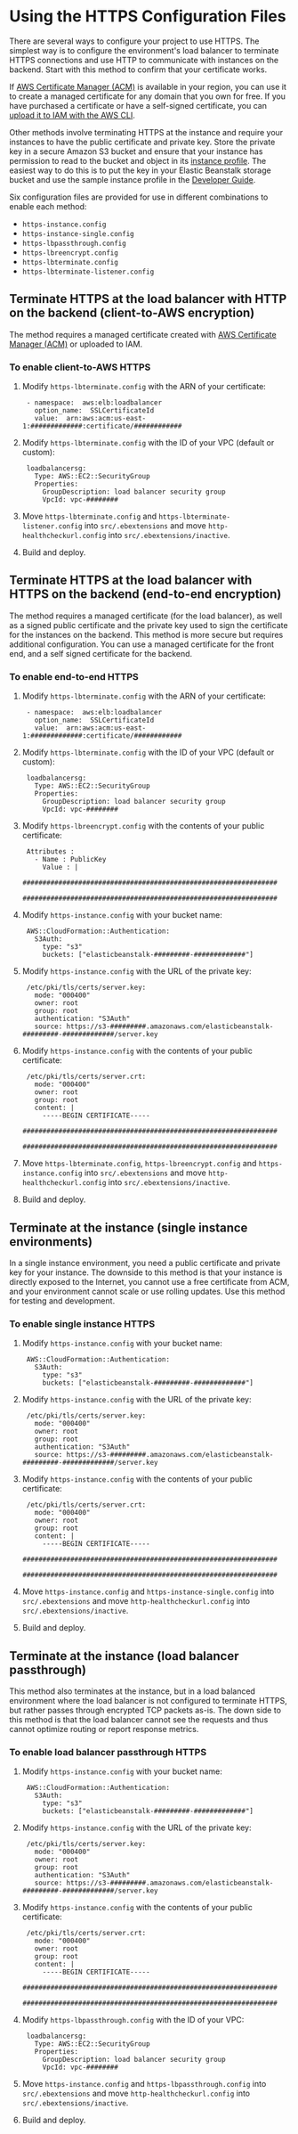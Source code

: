# Using the HTTPS Configuration Files
There are several ways to configure your project to use HTTPS. The simplest way is to configure the environment's load balancer to terminate HTTPS connections and use HTTP to communicate with instances on the backend. Start with this method to confirm that your certificate works.

If [AWS Certificate Manager (ACM)](https://console.aws.amazon.com/acm) is available in your region, you can use it to create a managed certificate for any domain that you own for free. If you have purchased a certificate or have a self-signed certificate, you can [upload it to IAM with the AWS CLI](http://docs.aws.amazon.com/elasticbeanstalk/latest/dg/configuring-https-ssl-upload.html).

Other methods involve terminating HTTPS at the instance and require your instances to have the public certificate and private key. Store the private key in a secure Amazon S3 bucket and ensure that your instance has permission to read to the bucket and object in its [instance profile](http://docs.aws.amazon.com/elasticbeanstalk/latest/dg/concepts-roles.html). The easiest way to do this is to put the key in your Elastic Beanstalk storage bucket and use the sample instance profile in the [Developer Guide](http://docs.aws.amazon.com/elasticbeanstalk/latest/dg/concepts-roles.html#concepts-roles-instance).

Six configuration files are provided for use in different combinations to enable each method: 

- `https-instance.config`
- `https-instance-single.config`
- `https-lbpassthrough.config`
- `https-lbreencrypt.config`
- `https-lbterminate.config`
- `https-lbterminate-listener.config`


## Terminate HTTPS at the load balancer with HTTP on the backend (client-to-AWS encryption)
The method requires a managed certificate created with [AWS Certificate Manager (ACM)](https://console.aws.amazon.com/acm) or uploaded to IAM. 

### To enable client-to-AWS HTTPS
1. Modify `https-lbterminate.config` with the ARN of your certificate:
	
        - namespace:  aws:elb:loadbalancer
          option_name:  SSLCertificateId
          value:  arn:aws:acm:us-east-1:#############:certificate/############
2. Modify `https-lbterminate.config` with the ID of your VPC (default or custom):

        loadbalancersg:
          Type: AWS::EC2::SecurityGroup
          Properties:
            GroupDescription: load balancer security group
            VpcId: vpc-########
		
3. Move `https-lbterminate.config` and `https-lbterminate-listener.config` into `src/.ebextensions` and move `http-healthcheckurl.config` into `src/.ebextensions/inactive`.
4. Build and deploy.

## Terminate HTTPS at the load balancer with HTTPS on the backend (end-to-end encryption)
The method requires a managed certificate (for the load balancer), as well as a signed public certificate and the private key used to sign the certificate for the instances on the backend. This method is more secure but requires additional configuration. You can use a managed certificate for the front end, and a self signed certificate for the backend.

### To enable end-to-end HTTPS
1. Modify `https-lbterminate.config` with the ARN of your certificate:
	
        - namespace:  aws:elb:loadbalancer
          option_name:  SSLCertificateId
          value:  arn:aws:acm:us-east-1:#############:certificate/############
2. Modify `https-lbterminate.config` with the ID of your VPC (default or custom):

        loadbalancersg:
          Type: AWS::EC2::SecurityGroup
          Properties:
            GroupDescription: load balancer security group
            VpcId: vpc-########
3. Modify `https-lbreencrypt.config` with the contents of your public certificate:

        Attributes : 
          - Name : PublicKey
            Value : |
              ################################################################
              ################################################################

4. Modify `https-instance.config` with your bucket name:

        AWS::CloudFormation::Authentication:
          S3Auth:
            type: "s3"
            buckets: ["elasticbeanstalk-#########-#############"]
5. Modify `https-instance.config` with the URL of the private key:

        /etc/pki/tls/certs/server.key:
          mode: "000400"
          owner: root
          group: root
          authentication: "S3Auth"
          source: https://s3-#########.amazonaws.com/elasticbeanstalk-#########-#############/server.key
6. Modify `https-instance.config` with the contents of your public certificate:

        /etc/pki/tls/certs/server.crt:
          mode: "000400"
          owner: root
          group: root
          content: |
            -----BEGIN CERTIFICATE-----
            ################################################################
            ################################################################
7. Move `https-lbterminate.config`, `https-lbreencrypt.config` and `https-instance.config` into `src/.ebextensions` and move `http-healthcheckurl.config` into `src/.ebextensions/inactive`.
8. Build and deploy.

## Terminate at the instance (single instance environments)
In a single instance environment, you need a public certificate and private key for your instance. The downside to this method is that your instance is directly exposed to the Internet, you cannot use a free certificate from ACM, and your environment cannot scale or use rolling updates. Use this method for testing and development.

### To enable single instance HTTPS
1. Modify `https-instance.config` with your bucket name:

        AWS::CloudFormation::Authentication:
          S3Auth:
            type: "s3"
            buckets: ["elasticbeanstalk-#########-#############"]
2. Modify `https-instance.config` with the URL of the private key:

        /etc/pki/tls/certs/server.key:
          mode: "000400"
          owner: root
          group: root
          authentication: "S3Auth"
          source: https://s3-#########.amazonaws.com/elasticbeanstalk-#########-#############/server.key
3. Modify `https-instance.config` with the contents of your public certificate:

        /etc/pki/tls/certs/server.crt:
          mode: "000400"
          owner: root
          group: root
          content: |
            -----BEGIN CERTIFICATE-----
            ################################################################
            ################################################################

4. Move `https-instance.config` and `https-instance-single.config` into `src/.ebextensions` and move `http-healthcheckurl.config` into `src/.ebextensions/inactive`.
5. Build and deploy.

## Terminate at the instance (load balancer passthrough)
This method also terminates at the instance, but in a load balanced environment where the load balancer is not configured to terminate HTTPS, but rather passes through encrypted TCP packets as-is. The down side to this method is that the load balancer cannot see the requests and thus cannot optimize routing or report response metrics.

### To enable load balancer passthrough HTTPS
1. Modify `https-instance.config` with your bucket name:

        AWS::CloudFormation::Authentication:
          S3Auth:
            type: "s3"
            buckets: ["elasticbeanstalk-#########-#############"]
2. Modify `https-instance.config` with the URL of the private key:

        /etc/pki/tls/certs/server.key:
          mode: "000400"
          owner: root
          group: root
          authentication: "S3Auth"
          source: https://s3-#########.amazonaws.com/elasticbeanstalk-#########-#############/server.key
3. Modify `https-instance.config` with the contents of your public certificate:

        /etc/pki/tls/certs/server.crt:
          mode: "000400"
          owner: root
          group: root
          content: |
            -----BEGIN CERTIFICATE-----
            ################################################################
            ################################################################

4. Modify `https-lbpassthrough.config` with the ID of your VPC:

        loadbalancersg:
          Type: AWS::EC2::SecurityGroup
          Properties:
            GroupDescription: load balancer security group
            VpcId: vpc-########
5. Move `https-instance.config` and `https-lbpassthrough.config` into `src/.ebextensions` and move `http-healthcheckurl.config` into `src/.ebextensions/inactive`.
6. Build and deploy.